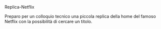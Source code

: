 Replica-Netflix

Preparo per un colloquio tecnico una piccola replica della home del famoso Netflix con la possibilità di cercare un titolo.
